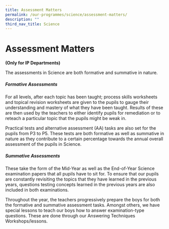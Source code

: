 ```yaml
---
title: Assessment Matters
permalink: /our-programmes/science/assessment-matters/
description: ""
third_nav_title: Science
---
```

# **Assessment Matters**

**(Only for IP Departments)**

The assessments in Science are both formative and summative in nature.

##### **Formative Assessments**
For all levels, after each topic has been taught; process skills worksheets and topical revision worksheets are given to the pupils to gauge their understanding and mastery of what they have been taught. Results of these are then used by the teachers to either identify pupils for remediation or to reteach a particular topic that the pupils might be weak in.

Practical tests and alternative assessment (AA) tasks are also set for the pupils from P3 to P5. These tests are both formative as well as summative in nature as they contribute to a certain percentage towards the annual overall assessment of the pupils in Science.

##### **Summative Assessments**
These take the form of the Mid-Year as well as the End-of-Year Science examination papers that all pupils have to sit for. To ensure that our pupils are constantly revisiting the topics that they have learned in the previous years, questions testing concepts learned in the previous years are also included in both examinations.

Throughout the year, the teachers progressively prepare the boys for both the formative and summative assessment tasks. Amongst others, we have special lessons to teach our boys how to answer examination-type questions. These are done through our Answering Techniques Workshops/lessons.